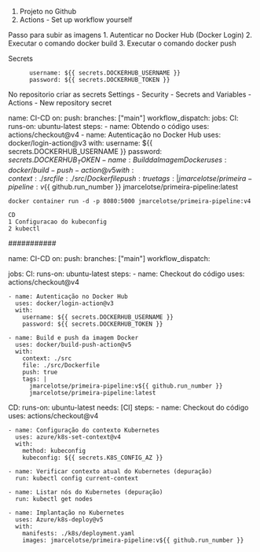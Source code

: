 1. Projeto no Github
2. Actions - Set up workflow yourself

Passo para subir as imagens
    1. Autenticar no Docker Hub (Docker Login)
    2. Executar o comando docker build
    3. Executar o comando docker push

Secrets

          username: ${{ secrets.DOCKERHUB_USERNAME }}
          password: ${{ secrets.DOCKERHUB_TOKEN }}
No repositorio criar as secrets
    Settings - Security - Secrets and Variables - Actions - New repository secret

name: CI-CD
on:
  push:
    branches: ["main"]
  workflow_dispatch:
jobs:
  CI:
    runs-on: ubuntu-latest
    steps:
    - name: Obtendo o código
      uses: actions/checkout@v4
    - name: Autenticação no Docker Hub
      uses: docker/login-action@v3
      with:
        username: ${{ secrets.DOCKERHUB_USERNAME }}
        password: ${{ secrets.DOCKERHUB_TOKEN }}
    - name: Build da Imagem Docker
      uses: docker/build-push-action@v5
      with:
        context: ./src
        file: ./src/Dockerfile
        push: true
        tags: |
          jmarcelotse/primeira-pipeline:v${{ github.run_number }}
          jmarcelotse/primeira-pipeline:latest

    docker container run -d -p 8080:5000 jmarcelotse/primeira-pipeline:v4

    CD
    1 Configuracao do kubeconfig
    2 kubectl

  ###########

  name: CI-CD
on:
  push:
    branches: ["main"]
  workflow_dispatch:

jobs:
  CI:
    runs-on: ubuntu-latest
    steps:
    - name: Checkout do código
      uses: actions/checkout@v4

    - name: Autenticação no Docker Hub
      uses: docker/login-action@v3
      with:
        username: ${{ secrets.DOCKERHUB_USERNAME }}
        password: ${{ secrets.DOCKERHUB_TOKEN }}

    - name: Build e push da imagem Docker
      uses: docker/build-push-action@v5
      with:
        context: ./src
        file: ./src/Dockerfile
        push: true
        tags: |
          jmarcelotse/primeira-pipeline:v${{ github.run_number }}
          jmarcelotse/primeira-pipeline:latest

  CD:
    runs-on: ubuntu-latest
    needs: [CI]
    steps:
    - name: Checkout do código
      uses: actions/checkout@v4

    - name: Configuração do contexto Kubernetes
      uses: azure/k8s-set-context@v4
      with:
        method: kubeconfig
        kubeconfig: ${{ secrets.K8S_CONFIG_AZ }}

    - name: Verificar contexto atual do Kubernetes (depuração)
      run: kubectl config current-context

    - name: Listar nós do Kubernetes (depuração)
      run: kubectl get nodes

    - name: Implantação no Kubernetes
      uses: Azure/k8s-deploy@v5
      with:
        manifests: ./k8s/deployment.yaml
        images: jmarcelotse/primeira-pipeline:v${{ github.run_number }}
